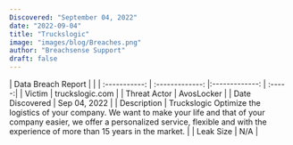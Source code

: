 ```yaml
---
Discovered: "September 04, 2022"
date: "2022-09-04"
title: "Truckslogic"
image: "images/blog/Breaches.png"
author: "Breachsense Support"
draft: false
---
```


| Data Breach Report           |              | 
| :-----------: | :-------------:     |:-------------:    | :-----:|
| Victim      | truckslogic.com      | 
| Threat Actor      | AvosLocker      | 
| Date Discovered      | Sep 04, 2022      | 
| Description      | Truckslogic Optimize the logistics of your company. We want to make your life and that of your company easier, we offer a personalized service, flexible and with the experience of more than 15 years in the market.      | 
| Leak Size      | N/A      | 

